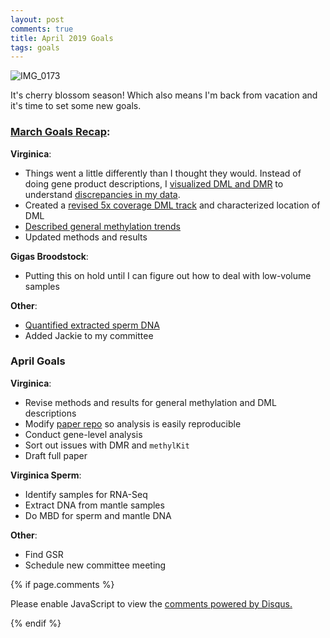 ```yaml
---
layout: post
comments: true
title: April 2019 Goals
tags: goals
---
```


![IMG_0173](https://user-images.githubusercontent.com/22335838/55516024-f6bc7980-5620-11e9-8268-e9b3ba9b9268.jpg)

It's cherry blossom season! Which also means I'm back from vacation and it's time to set some new goals.

### [March Goals Recap](https://yaaminiv.github.io/March-2019-Goals/):

**Virginica**:

- Things went a little differently than I thought they would. Instead of doing gene product descriptions, I [visualized DML and DMR](https://yaaminiv.github.io/DML-Analysis-Part26/) to understand [discrepancies in my data](https://yaaminiv.github.io/DML-Analysis-Part27/).
- Created a [revised 5x coverage DML track](https://yaaminiv.github.io/DML-Analysis-Part28/) and characterized location of DML
- [Described general methylation trends](https://yaaminiv.github.io/DML-Analysis-Part29/)
- Updated methods and results

**Gigas Broodstock**:

- Putting this on hold until I can figure out how to deal with low-volume samples

**Other**:

- [Quantified extracted sperm DNA](https://yaaminiv.github.io/Sperm-Extractions-Part5/)
- Added Jackie to my committee

### April Goals

**Virginica**:

- Revise methods and results for general methylation and DML descriptions
- Modify [paper repo](https://github.com/epigeneticstoocean/paper-gonad-meth/tree/master/code) so analysis is easily reproducible
- Conduct gene-level analysis
- Sort out issues with DMR and `methylKit`
- Draft full paper

**Virginica Sperm**:

- Identify samples for RNA-Seq
- Extract DNA from mantle samples
- Do MBD for sperm and mantle DNA

**Other**:

- Find GSR
- Schedule new committee meeting

{% if page.comments %}

<div id="disqus_thread"></div>
<script>

/**
*  RECOMMENDED CONFIGURATION VARIABLES: EDIT AND UNCOMMENT THE SECTION BELOW TO INSERT DYNAMIC VALUES FROM YOUR PLATFORM OR CMS.
*  LEARN WHY DEFINING THESE VARIABLES IS IMPORTANT: https://disqus.com/admin/universalcode/#configuration-variables*/
/*
var disqus_config = function () {
this.page.url = PAGE_URL;  // Replace PAGE_URL with your page's canonical URL variable
this.page.identifier = PAGE_IDENTIFIER; // Replace PAGE_IDENTIFIER with your page's unique identifier variable
};
*/
(function() { // DON'T EDIT BELOW THIS LINE
var d = document, s = d.createElement('script');
s.src = 'https://the-responsible-grad-student.disqus.com/embed.js';
s.setAttribute('data-timestamp', +new Date());
(d.head || d.body).appendChild(s);
})();
</script>
<noscript>Please enable JavaScript to view the <a href="https://disqus.com/?ref_noscript">comments powered by Disqus.</a></noscript>

{% endif %}

<script id="dsq-count-scr" src="//the-responsible-grad-student.disqus.com/count.js" async></script>
